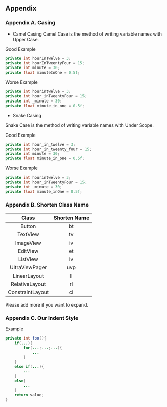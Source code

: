 ## Appendix

### Appendix A. Casing

* Camel Casing
  Camel Case is the method of writing variable names with Upper Case.  

Good Example

```java
private int hourInTwelve = 3;
private int hourInTweentyFour = 15;
private int minute = 30;
private float minuteInOne = 0.5f;
```

Worse Example

```java
private int hourintwelve = 3;
private int hour_inTweentyFour = 15;
private int _minute = 30;
private float minute_in_one = 0.5f;
```

* Snake Casing

Snake Case is the method of writing variable names with Under Scope.

Good Example

```java
private int hour_in_twelve = 3;
private int hour_in_tweenty_four = 15;
private int minute = 30;
private float minute_in_one = 0.5f;
```

Worse Example

```java
private int hourintwelve = 3;
private int hour_inTweentyFour = 15;
private int _minute = 30;
private float minute_inOne = 0.5f;
```

### Appendix B. Shorten Class Name

| Class | Shorten Name |
| :---: | :---: |
| Button | bt |
| TextView | tv |
| ImageView | iv |
| EditView | et |
| ListView | lv |
| UltraViewPager | uvp |
| LinearLayout | ll |
| RelativeLayout | rl |
| ConstraintLayout | cl |

Please add more if you want to expand.

### Appendix C. Our Indent Style

Example

```java
private int foo(){
    if(...){
        for(...;...;...){
            ...
        }
    }
    else if(...){
        ...
    }
    else{
        ...
    }
    return value;
}
```



